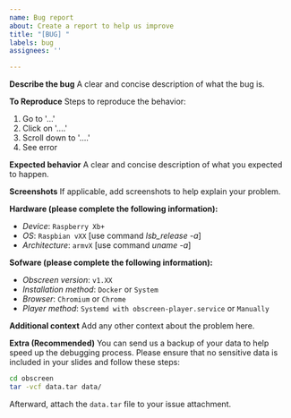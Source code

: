 ```yaml
---
name: Bug report
about: Create a report to help us improve
title: "[BUG] "
labels: bug
assignees: ''

---
```


**Describe the bug**
A clear and concise description of what the bug is.

**To Reproduce**
Steps to reproduce the behavior:
1. Go to '...'
2. Click on '....'
3. Scroll down to '....'
4. See error

**Expected behavior**
A clear and concise description of what you expected to happen.

**Screenshots**
If applicable, add screenshots to help explain your problem.

**Hardware (please complete the following information):**
 - *Device*: `Raspberry Xb+`
 - *OS*: `Raspbian vXX` [use command *lsb_release -a*]
 - *Architecture*: `armvX` [use command *uname -a*]

**Sofware (please complete the following information):**
 - *Obscreen version*: `v1.XX`
 - *Installation method*: `Docker` or `System`
 - *Browser*: `Chromium` or `Chrome`
 - *Player method*: `Systemd with obscreen-player.service` or `Manually`

**Additional context**
Add any other context about the problem here.

**Extra (Recommended)**
You can send us a backup of your data to help speed up the debugging process. Please ensure that no sensitive data is included in your slides and follow these steps:
```bash
cd obscreen
tar -vcf data.tar data/
```
Afterward, attach the `data.tar` file to your issue attachment.